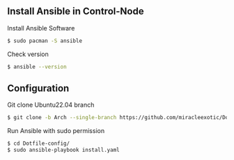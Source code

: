 ## Install Ansible in Control-Node

Install Ansible Software

```sh
$ sudo pacman -S ansible
```

Check version

```sh
$ ansible --version
```

## Configuration

Git clone Ubuntu22.04 branch

```sh
$ git clone -b Arch --single-branch https://github.com/miracleexotic/Dotfile-config.git
```

Run Ansible with sudo permission

```sh
$ cd Dotfile-config/
$ sudo ansible-playbook install.yaml
```

